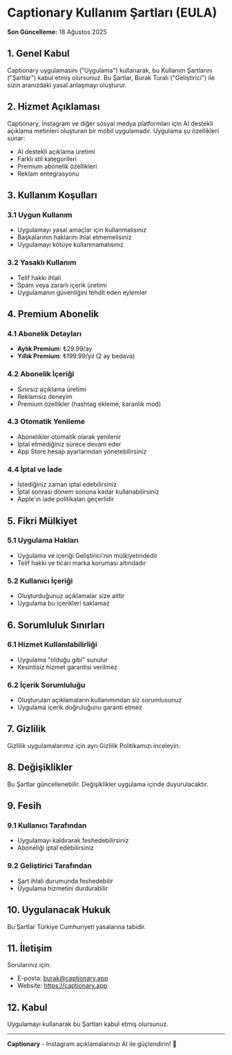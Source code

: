 # Captionary Kullanım Şartları (EULA)

**Son Güncelleme:** 18 Ağustos 2025

## 1. Genel Kabul

Captionary uygulamasını ("Uygulama") kullanarak, bu Kullanım Şartlarını ("Şartlar") kabul etmiş olursunuz. Bu Şartlar, Burak Turalı ("Geliştirici") ile sizin aranızdaki yasal anlaşmayı oluşturur.

## 2. Hizmet Açıklaması

Captionary, Instagram ve diğer sosyal medya platformları için AI destekli açıklama metinleri oluşturan bir mobil uygulamadır. Uygulama şu özellikleri sunar:

- AI destekli açıklama üretimi
- Farklı stil kategorileri
- Premium abonelik özellikleri
- Reklam entegrasyonu

## 3. Kullanım Koşulları

### 3.1 Uygun Kullanım
- Uygulamayı yasal amaçlar için kullanmalısınız
- Başkalarının haklarını ihlal etmemelisiniz
- Uygulamayı kötüye kullanmamalısınız

### 3.2 Yasaklı Kullanım
- Telif hakkı ihlali
- Spam veya zararlı içerik üretimi
- Uygulamanın güvenliğini tehdit eden eylemler

## 4. Premium Abonelik

### 4.1 Abonelik Detayları
- **Aylık Premium**: ₺29.99/ay
- **Yıllık Premium**: ₺199.99/yıl (2 ay bedava)

### 4.2 Abonelik İçeriği
- Sınırsız açıklama üretimi
- Reklamsız deneyim
- Premium özellikler (hashtag ekleme, karanlık mod)

### 4.3 Otomatik Yenileme
- Abonelikler otomatik olarak yenilenir
- İptal etmediğiniz sürece devam eder
- App Store hesap ayarlarından yönetebilirsiniz

### 4.4 İptal ve İade
- İstediğiniz zaman iptal edebilirsiniz
- İptal sonrası dönem sonuna kadar kullanabilirsiniz
- Apple'ın iade politikaları geçerlidir

## 5. Fikri Mülkiyet

### 5.1 Uygulama Hakları
- Uygulama ve içeriği Geliştirici'nin mülkiyetindedir
- Telif hakkı ve ticari marka koruması altındadır

### 5.2 Kullanıcı İçeriği
- Oluşturduğunuz açıklamalar size aittir
- Uygulama bu içerikleri saklamaz

## 6. Sorumluluk Sınırları

### 6.1 Hizmet Kullanılabilirliği
- Uygulama "olduğu gibi" sunulur
- Kesintisiz hizmet garantisi verilmez

### 6.2 İçerik Sorumluluğu
- Oluşturulan açıklamaların kullanımından siz sorumlusunuz
- Uygulama içerik doğruluğunu garanti etmez

## 7. Gizlilik

Gizlilik uygulamalarımız için ayrı Gizlilik Politikamızı inceleyin.

## 8. Değişiklikler

Bu Şartlar güncellenebilir. Değişiklikler uygulama içinde duyurulacaktır.

## 9. Fesih

### 9.1 Kullanıcı Tarafından
- Uygulamayı kaldırarak feshedebilirsiniz
- Aboneliği iptal edebilirsiniz

### 9.2 Geliştirici Tarafından
- Şart ihlali durumunda feshedebilir
- Uygulama hizmetini durdurabilir

## 10. Uygulanacak Hukuk

Bu Şartlar Türkiye Cumhuriyeti yasalarına tabidir.

## 11. İletişim

Sorularınız için:
- E-posta: burak@captionary.app
- Website: https://captionary.app

## 12. Kabul

Uygulamayı kullanarak bu Şartları kabul etmiş olursunuz.

---

**Captionary** - Instagram açıklamalarınızı AI ile güçlendirin! 🚀
